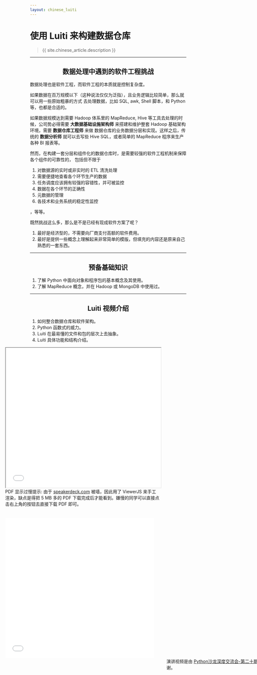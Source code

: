 ```yaml
---
layout: chinese_luiti
---
```


# 使用 Luiti 来构建数据仓库

> {{ site.chinese_article.description }}


<hr>

## 数据处理中遇到的软件工程挑战

数据处理也是软件工程，而软件工程的本质就是控制复杂度。

如果数据在百万规模以下（这种说法仅仅为泛指），且业务逻辑比较简单，那么就可以用一些原始粗暴的方式
去处理数据，比如 SQL, awk, Shell 脚本，和 Python 等，也都是合适的。

如果数据规模达到需要 Hadoop 体系里的 MapReduce, Hive 等工具去处理的时候，公司势必得需要
**大数据基础设施架构师** 来搭建和维护整套 Hadoop 基础架构环境，需要 **数据仓库工程师** 来做
数据仓库的业务数据分层和实现。这样之后，传统的 **数据分析师** 就可以去写些 Hive SQL，或者简单的
 MapReduce 程序来生产各种 BI 报表等。

然而，在构建一套分层和组件化的数据仓库时，是需要较强的软件工程机制来保障各个组件的可靠性的，
包括但不限于

1. 对数据源的实时或非实时的 ETL 清洗处理
2. 需要便捷地查看各个环节生产的数据
3. 任务调度应该拥有较强的容错性，并可被监控
4. 数据在各个环节的正确性
5. 元数据的管理
6. 各技术和业务系统的稳定性监控

，等等。

既然挑战这么多，那么是不是已经有现成软件方案了呢？

1. 最好是经济型的，不需要向厂商支付高额的软件费用。
2. 最好是提供一些概念上理解起来非常简单的模版，但填充的内容还是原来自己熟悉的一套东西。

<hr>

## 预备基础知识
1. 了解 Python 中面向对象和程序包的基本概念及其使用。
2. 了解 MapReduce 概念，并在 Hadoop 或 MongoDB 中使用过。

<hr>

## Luiti 视频介绍

1. 如何整合数据仓库和软件架构。
2. Python 函数式的威力。
3. Luiti 在最易懂的文件和包的层次上去抽象。
4. Luiti 具体功能和结构介绍。

<!--
<script async class="speakerdeck-embed" data-id="897cea509e0f4fc4a8999f7d3f83b3db" data-ratio="1.33333333333333" src="//speakerdeck.com/assets/embed.js"></script>
-->
<div class="luiti_pdf_video row-fluid" style="min-width:1000px;margin-left:-80px;">
  <div class="span6" style="float:left;margin-right:20px;">
    <iframe src = "/public/viewerjs-0.5.8/ViewerJS/#/public/pdfs/Luiti - An Offline Task Management Framework.pdf" width='500' height='450' allowfullscreen webkitallowfullscreen></iframe>
    <div class="comment">
      PDF 显示过慢提示: 由于 <a href="http://speakerdeck.com/mvj3/luiti-an-offline-task-management-framework">speakerdeck.com</a> 被墙，因此用了 ViewerJS 来手工渲染，缺点是得把 5 MB 多的 PDF 下载完成后才能看到。嫌慢的同学可以直接点击右上角的按钮去直接下载 PDF 即可。
    </div>
  </div>
  <div class="span6">
    <iframe height=450 width=480 src="//player.youku.com/embed/XMTI5MjE1MTA4NA==" frameborder=0 allowfullscreen></iframe>
    <div class="comment" style="position:absolute;margin-left:520px;">
    演讲视频是由 <a href="http://bbs.pinggu.org/thread-3815359-1-1.html">Python沙龙深度交流会-第二十期CDA俱乐部活动</a> 录制的，特此感谢。
    </div>
  </div>
</div>

<div class="row-fluid" style="min-width:1000px;margin-left:-80px;">
  <div class="span6" style="float:left;margin-right:20px;">
  </div>
</div>


<style>
h2 {
  text-align: center;
}
.luiti_pdf_video .span6 {
  height: 550px;
}
.luiti_pdf_video .span6 .comment {
  width: 500px;
}

</style>
